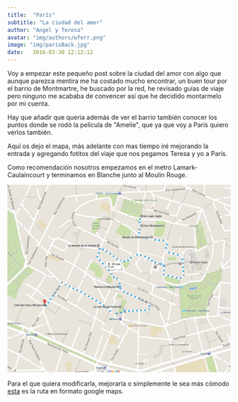 ```yaml
---
title:  "París"
subtitle: "La ciudad del amor"
author: "Angel y Teresa"
avatar: "img/authors/wferr.png"
image: "img/parisBack.jpg"
date:   2016-03-30 12:12:12
---
```


Voy a empezar este pequeño post sobre la ciudad del amor con algo que aunque parezca mentira me ha costado mucho encontrar, un buen tour por el barrio de Montmartre, he buscado por la red, he revisado guias de viaje pero ninguno me acababa de convencer así que he decidido montarmelo por mi cuenta.

Hay que añadir que queria además de ver el barrio también conocer los puntos donde se rodó la película de "Amelie", que ya que voy a París quiero verlos también.

Aquí os dejo el mapa, más adelante con mas tiempo iré mejorando la entrada y agregando fotitos del viaje que nos pegamos Teresa y yo a París.

Como recomendación nosotros empezamos en el metro Lamark-Caulaincourt y terminamos en Blanche junto al Moulin Rouge.

![Ruta Montmartre](img/rutaMontmartre.PNG)

Para el que quiera modificarla, mejorarla o simplemente le sea más cómodo <a href="https://goo.gl/6Qa77h" target="\_blank">esta</a> es la ruta en formato google maps.
